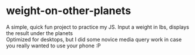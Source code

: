 # weight-on-other-planets
A simple, quick fun project to practice my JS. Input a weight in lbs, displays the result under the planets <br>
Optimized for desktops, but I did some novice media query work in case you really wanted to use your phone :P
